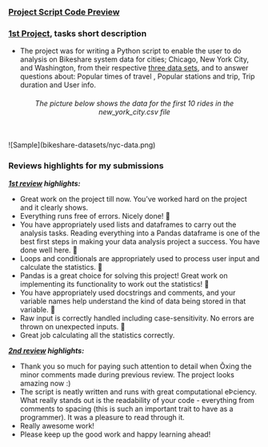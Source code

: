 ### [Project Script Code Preview](my%20local%20solution.py)

### [1st Project](https://github.com/Mostafa-At-GitHub/MyProjects-At-Udacity/blob/main/Data%20Analysis%20Nanodegree/2.%20Professional%20Track/1st%20proj%20-%20%20Explore%20US%20Bikeshare%20Data/my%20local%20solution.py), tasks short description

- The project was for writing a Python script to enable the user to do analysis on Bikeshare system data for cities; Chicago, New York City, and Washington, from their respective [three data sets](bikeshare-datasets), and to answer questions about: Popular times of travel , Popular stations and trip, Trip duration and User info.

<h6 align='Center'>The picture below shows the data for the first 10 rides in the new_york_city.csv file</h6>
<br>
![Sample](bikeshare-datasets/nyc-data.png)

### Reviews highlights for my submissions

*__[1st review](https://github.com/Mostafa-At-GitHub/MyProjects-At-Udacity/blob/main/Data%20Analysis%20Nanodegree/2.%20Professional%20Track/1st%20proj%20-%20%20Explore%20US%20Bikeshare%20Data/Udacity%20Detailed%20Reviews/1st%20Udacity%20Review%20-%201%20specification%20requires%20changes.pdf) highlights:__*

- Great work on the project till now. You’ve worked hard on the project and it clearly shows. 
- Everything runs free of errors. Nicely done! 🌟
- You have appropriately used lists and dataframes to carry out the analysis tasks. Reading everything into a
Pandas dataframe is one of the best first steps in making your data analysis project a success. You have
done well here. 🌟
- Loops and conditionals are appropriately used to process user input and calculate the statistics. 🌟
- Pandas is a great choice for solving this project! Great work on implementing its functionality to work out
the statistics! 🌟
- You have appropriately used docstrings and comments, and your variable names help understand the kind
of data being stored in that variable. 🌟
- Raw input is correctly handled including case-sensitivity. No errors are thrown on unexpected
inputs. 🌟
- Great job calculating all the statistics correctly.

*__[2nd review](https://github.com/Mostafa-At-GitHub/MyProjects-At-Udacity/blob/main/Data%20Analysis%20Nanodegree/2.%20Professional%20Track/1st%20proj%20-%20%20Explore%20US%20Bikeshare%20Data/Udacity%20Detailed%20Reviews/2nd%20Udacity%20Review%20-%20Meets%20Specifications.pdf) highlights:__*

- Thank you so much for paying such attention to detail when Õxing the minor comments made during previous review. The project looks
amazing now :)
- The script is neatly written and runs with great computational eÞciency. What really stands out is the readability of your code -
everything from comments to spacing (this is such an important trait to have as a programmer). It was a pleasure to read through it.
- Really awesome work!
- Please keep up the good work and happy learning ahead!
